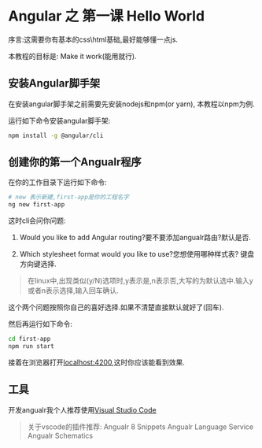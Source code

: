 # Angular 之 第一课 Hello World

序言:这需要你有基本的css\html基础,最好能够懂一点js.

本教程的目标是: Make it work(能用就行).

## 安装Angular脚手架

在安装angular脚手架之前需要先安装nodejs和npm(or yarn), 本教程以npm为例.

运行如下命令安装angular脚手架:

```sh
npm install -g @angular/cli
```

## 创建你的第一个Angualr程序

在你的工作目录下运行如下命令:

```sh
# new 表示新建,first-app是你的工程名字
ng new first-app
```

这时cli会问你问题:

1. Would you like to add Angular routing?要不要添加angualr路由?默认是否.

2. Which stylesheet format would you like to use?您想使用哪种样式表? 键盘方向键选择.

> 在linux中,出现类似(y/N)选项时,y表示是,n表示否,大写的为默认选中.输入y或者n表示选择,输入回车确认.

这个两个问题按照你自己的喜好选择.如果不清楚直接默认就好了(回车).

然后再运行如下命令:

```sh
cd first-app
npm run start
```

接着在浏览器打开[localhost:4200](http://localhost:4200),这时你应该能看到效果.

## 工具

开发angualr我个人推荐使用[Visual Studio Code](https://code.visualstudio.com/)

> 关于vscode的插件推荐:
> Angualr 8 Snippets
> Angualr Language Service
> Angualr Schematics
